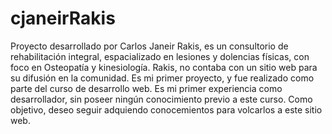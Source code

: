 # cjaneirRakis
Proyecto desarrollado por Carlos Janeir
Rakis, es un consultorio de rehabilitación integral, espacializado en lesiones y dolencias físicas, con foco en Osteopatía y kinesiología.
Rakis, no contaba con un sitio web para su difusión en la comunidad.
Es mi primer proyecto, y fue realizado como parte del curso de desarrollo web.
Es mi primer experiencia como desarrollador, sin poseer ningún conocimiento previo a este curso.
Como objetivo, deseo seguir adquiendo conocemientos para volcarlos a este sitio web.

